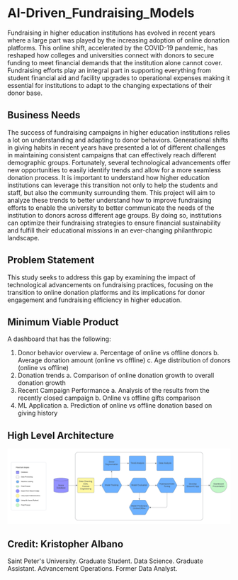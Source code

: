 # AI-Driven_Fundraising_Models
Fundraising in higher education institutions has evolved in recent years where a large part was played by the increasing adoption of online donation platforms. This online shift, accelerated by the COVID-19 pandemic, has reshaped how colleges and universities connect with donors to secure funding to meet financial demands that the institution alone cannot cover. Fundraising efforts play an integral part in supporting everything from student financial aid and facility upgrades to operational expenses making it essential for institutions to adapt to the changing expectations of their donor base.

## Business Needs
The success of fundraising campaigns in higher education institutions relies a lot on understanding and adapting to donor behaviors. Generational shifts in giving habits in recent years have presented a lot of different challenges in maintaining consistent campaigns that can effectively reach different demographic groups. Fortunately, several technological advancements offer new opportunities to easily identify trends and allow for a more seamless donation process. It is important to understand how higher education institutions can leverage this transition not only to help the students and staff, but also the community surrounding them. This project will aim to analyze these trends to better understand how to improve fundraising efforts to enable the university to better communicate the needs of the institution to donors across different age groups. By doing so, institutions can optimize their fundraising strategies to ensure financial sustainability and fulfill their educational missions in an ever-changing philanthropic landscape.

## Problem Statement
This study seeks to address this gap by examining the impact of technological advancements on fundraising practices, focusing on the transition to online donation platforms and its implications for donor engagement and fundraising efficiency in higher education.

## Minimum Viable Product 
A dashboard that has the following:
1.	Donor behavior overview
    a.	Percentage of online vs offline donors
    b.	Average donation amount (online vs offline)
    c.	Age distribution of donors (online vs offline)
2.	Donation trends
a.	    Comparison of online donation growth to overall donation growth
3.	Recent Campaign Performance
    a.	Analysis of the results from the recently closed campaign
    b.	Online vs offline gifts comparison
4.	ML Application
    a.  Prediction of online vs offline donation based on giving history



## High Level Architecture
![Alt text](Media/HLA_v9.png)

## Credit: Kristopher Albano
Saint Peter's University. Graduate Student. Data Science. Graduate Assistant. Advancement Operations. Former Data Analyst. 